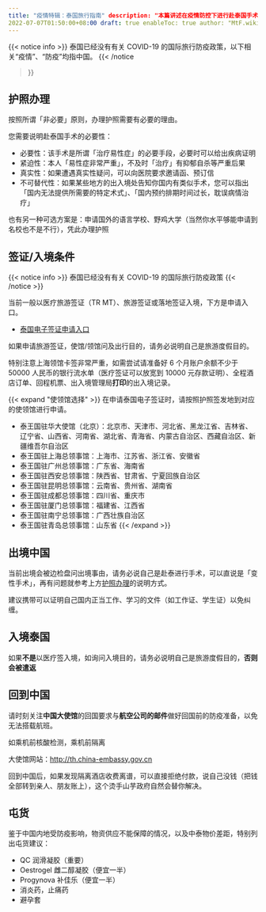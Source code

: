 ```yaml
---
title: "疫情特辑：泰国旅行指南" description: "本篇讲述在疫情防控下进行赴泰国手术的内容" date:
2022-07-07T01:50:00+08:00 draft: true enableToc: true author: "MtF.wiki 工作组"
---
```


{{< notice info >}} 泰国已经没有有关 COVID-19 的国际旅行防疫政策，以下相关“疫情”、“防疫”均指中国。 {{< /notice
>}}

## 护照办理

按照所谓「非必要」原则，办理护照需要有必要的理由。

您需要说明赴泰国手术的必要性：

- 必要性：该手术是所谓「治疗易性症」的必要手段，必要时可以给出疾病证明
- 紧迫性：本人「易性症非常严重」，不及时「治疗」有抑郁自杀等严重后果
- 真实性：如果遭遇真实性疑问，可以向医院要求邀请函、预订信
- 不可替代性：如果某些地方的出入境处告知你国内有类似手术，您可以指出「国内无法提供所需要的特定术式」、「国内预约排期时间过长，耽误病情治疗」

也有另一种可选方案是：申请国外的语言学校、野鸡大学（当然你水平够能申请到名校也不是不行），凭此办理护照

## 签证/入境条件

{{< notice info >}} 泰国已经没有有关 COVID-19 的国际旅行防疫政策 {{< /notice >}}

当前一般以医疗旅游签证（TR MT）、旅游签证或落地签证入境，下方是申请入口。

- [泰国电子签证申请入口](https://www.thaievisa.go.th/)

如果申请旅游签证，使馆/领馆问及出行目的，请务必说明自己是旅游度假目的。

特别注意上海领馆卡签非常严重，如需尝试请准备好 6 个月账户余额不少于 50000 人民币的银行流水单（医疗签证可以放宽到 10000
元存款证明）、全程酒店订单、回程机票、出入境管理局**打印**的出入境记录。

{{< expand "使领馆选择" >}} 在申请泰国电子签证时，请按照护照签发地到对应的使领馆进行申请。

- 泰王国驻华大使馆（北京）：北京市、天津市、河北省、黑龙江省、吉林省、辽宁省、山西省、河南省、湖北省、青海省、内蒙古自治区、西藏自治区、新疆维吾尔自治区
- 泰王国驻上海总领事馆：上海市、江苏省、浙江省、安徽省
- 泰王国驻广州总领事馆：广东省、海南省
- 泰王国驻西安总领事馆：陕西省、甘肃省、宁夏回族自治区
- 泰王国驻昆明总领事馆：云南省、贵州省、湖南省
- 泰王国驻成都总领事馆：四川省、重庆市
- 泰王国驻厦门总领事馆：福建省、江西省
- 泰王国驻南宁总领事馆：广西壮族自治区
- 泰王国驻青岛总领事馆：山东省 {{< /expand >}}

## 出境中国

当前出境会被边检盘问出境事由，请务必说自己是赴泰进行手术，可以直说是「变性手术」，再有问题就参考上方[护照办理](#护照办理)的说明方式。

建议携带可以证明自己国内正当工作、学习的文件（如工作证、学生证）以免纠缠。

## 入境泰国

如果**不是**以医疗签入境，如询问入境目的，请务必说明自己是旅游度假目的，**否则会被遣返**

## 回到中国

请时刻关注**中国大使馆**的回国要求与**航空公司的邮件**做好回国前的防疫准备，以免无法搭载航班。

如乘机前核酸检测，乘机前隔离

大使馆网站：<http://th.china-embassy.gov.cn>

回到中国后，如果发现隔离酒店收费离谱，可以直接拒绝付款，说自己没钱（把钱全部转到亲人、朋友账上），这个烫手山芋政府自然会替你解决。

## 屯货

鉴于中国内地受防疫影响，物资供应不能保障的情况，以及中泰物价差距，特别列出屯货建议：

- QC 润滑凝胶（重要）
- Oestrogel 雌二醇凝胶（便宜一半）
- Progynova 补佳乐（便宜一半）
- 消炎药，止痛药
- 避孕套
